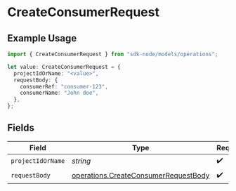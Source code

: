 # CreateConsumerRequest

## Example Usage

```typescript
import { CreateConsumerRequest } from "sdk-node/models/operations";

let value: CreateConsumerRequest = {
  projectIdOrName: "<value>",
  requestBody: {
    consumerRef: "consumer-123",
    consumerName: "John doe",
  },
};
```

## Fields

| Field                                                                                        | Type                                                                                         | Required                                                                                     | Description                                                                                  |
| -------------------------------------------------------------------------------------------- | -------------------------------------------------------------------------------------------- | -------------------------------------------------------------------------------------------- | -------------------------------------------------------------------------------------------- |
| `projectIdOrName`                                                                            | *string*                                                                                     | :heavy_check_mark:                                                                           | N/A                                                                                          |
| `requestBody`                                                                                | [operations.CreateConsumerRequestBody](../../models/operations/createconsumerrequestbody.md) | :heavy_check_mark:                                                                           | N/A                                                                                          |